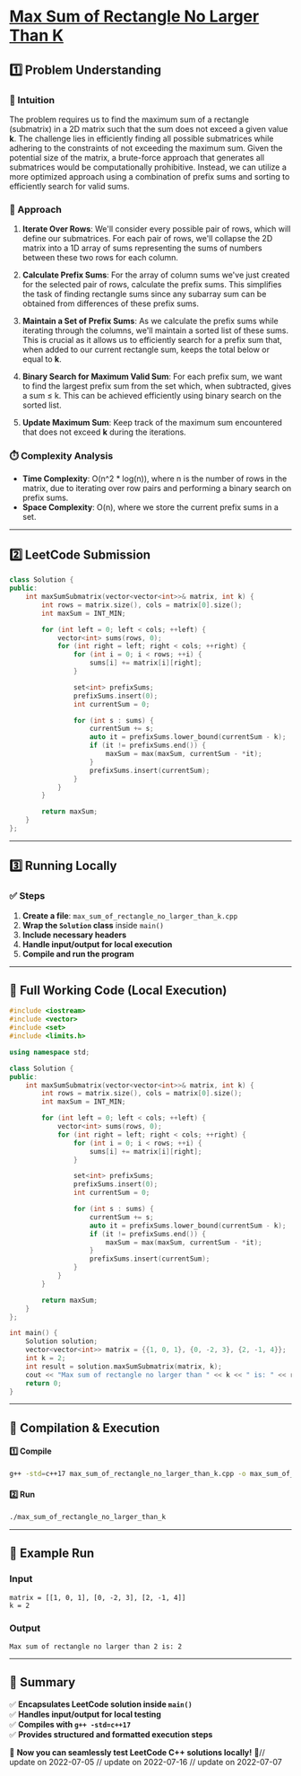# **[Max Sum of Rectangle No Larger Than K](https://leetcode.com/problems/max-sum-of-rectangle-no-larger-than-k/description/)**  

## **1️⃣ Problem Understanding**  
### **📌 Intuition**  
The problem requires us to find the maximum sum of a rectangle (submatrix) in a 2D matrix such that the sum does not exceed a given value **k**. The challenge lies in efficiently finding all possible submatrices while adhering to the constraints of not exceeding the maximum sum. Given the potential size of the matrix, a brute-force approach that generates all submatrices would be computationally prohibitive. Instead, we can utilize a more optimized approach using a combination of prefix sums and sorting to efficiently search for valid sums.

### **🚀 Approach**  
1. **Iterate Over Rows**: We'll consider every possible pair of rows, which will define our submatrices. For each pair of rows, we'll collapse the 2D matrix into a 1D array of sums representing the sums of numbers between these two rows for each column.
  
2. **Calculate Prefix Sums**: For the array of column sums we've just created for the selected pair of rows, calculate the prefix sums. This simplifies the task of finding rectangle sums since any subarray sum can be obtained from differences of these prefix sums.

3. **Maintain a Set of Prefix Sums**: As we calculate the prefix sums while iterating through the columns, we'll maintain a sorted list of these sums. This is crucial as it allows us to efficiently search for a prefix sum that, when added to our current rectangle sum, keeps the total below or equal to **k**.

4. **Binary Search for Maximum Valid Sum**: For each prefix sum, we want to find the largest prefix sum from the set which, when subtracted, gives a sum ≤ k. This can be achieved efficiently using binary search on the sorted list.

5. **Update Maximum Sum**: Keep track of the maximum sum encountered that does not exceed **k** during the iterations.

### **⏱️ Complexity Analysis**  
- **Time Complexity**: O(n^2 * log(n)), where n is the number of rows in the matrix, due to iterating over row pairs and performing a binary search on prefix sums.
- **Space Complexity**: O(n), where we store the current prefix sums in a set.

---  

## **2️⃣ LeetCode Submission**  
```cpp
class Solution {
public:
    int maxSumSubmatrix(vector<vector<int>>& matrix, int k) {
        int rows = matrix.size(), cols = matrix[0].size();
        int maxSum = INT_MIN;

        for (int left = 0; left < cols; ++left) {
            vector<int> sums(rows, 0);
            for (int right = left; right < cols; ++right) {
                for (int i = 0; i < rows; ++i) {
                    sums[i] += matrix[i][right];
                }

                set<int> prefixSums;
                prefixSums.insert(0);
                int currentSum = 0;

                for (int s : sums) {
                    currentSum += s;
                    auto it = prefixSums.lower_bound(currentSum - k);
                    if (it != prefixSums.end()) {
                        maxSum = max(maxSum, currentSum - *it);
                    }
                    prefixSums.insert(currentSum);
                }
            }
        }

        return maxSum;
    }
};
```  

---  

## **3️⃣ Running Locally**  
### **✅ Steps**  
1. **Create a file**: `max_sum_of_rectangle_no_larger_than_k.cpp`  
2. **Wrap the `Solution` class** inside `main()`  
3. **Include necessary headers**  
4. **Handle input/output for local execution**  
5. **Compile and run the program**  

---  

## **📝 Full Working Code (Local Execution)**  
```cpp
#include <iostream>
#include <vector>
#include <set>
#include <limits.h>

using namespace std;

class Solution {
public:
    int maxSumSubmatrix(vector<vector<int>>& matrix, int k) {
        int rows = matrix.size(), cols = matrix[0].size();
        int maxSum = INT_MIN;

        for (int left = 0; left < cols; ++left) {
            vector<int> sums(rows, 0);
            for (int right = left; right < cols; ++right) {
                for (int i = 0; i < rows; ++i) {
                    sums[i] += matrix[i][right];
                }

                set<int> prefixSums;
                prefixSums.insert(0);
                int currentSum = 0;

                for (int s : sums) {
                    currentSum += s;
                    auto it = prefixSums.lower_bound(currentSum - k);
                    if (it != prefixSums.end()) {
                        maxSum = max(maxSum, currentSum - *it);
                    }
                    prefixSums.insert(currentSum);
                }
            }
        }

        return maxSum;
    }
};

int main() {
    Solution solution;
    vector<vector<int>> matrix = {{1, 0, 1}, {0, -2, 3}, {2, -1, 4}};
    int k = 2;
    int result = solution.maxSumSubmatrix(matrix, k);
    cout << "Max sum of rectangle no larger than " << k << " is: " << result << endl;
    return 0;
}
```  

---  

## **🔧 Compilation & Execution**  
#### **1️⃣ Compile**  
```bash
g++ -std=c++17 max_sum_of_rectangle_no_larger_than_k.cpp -o max_sum_of_rectangle_no_larger_than_k
```  

#### **2️⃣ Run**  
```bash
./max_sum_of_rectangle_no_larger_than_k
```  

---  

## **🎯 Example Run**  
### **Input**  
```
matrix = [[1, 0, 1], [0, -2, 3], [2, -1, 4]]
k = 2
```  
### **Output**  
```
Max sum of rectangle no larger than 2 is: 2
```  

---  

## **📌 Summary**  
✅ **Encapsulates LeetCode solution inside `main()`**  
✅ **Handles input/output for local testing**  
✅ **Compiles with `g++ -std=c++17`**  
✅ **Provides structured and formatted execution steps**  

🚀 **Now you can seamlessly test LeetCode C++ solutions locally!** 🚀// update on 2022-07-05
// update on 2022-07-16
// update on 2022-07-07
